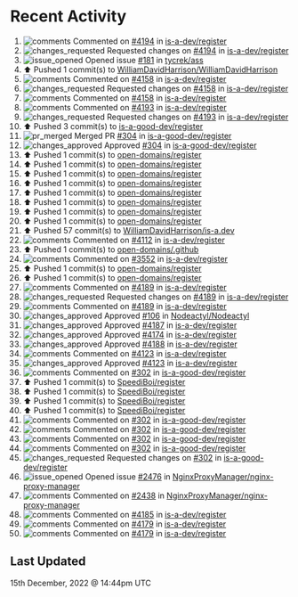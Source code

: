 # Recent Activity

<!--RECENT_ACTIVITY:start-->
1. ![comments](https://cdn.jsdelivr.net/gh/Readme-Workflows/Readme-Icons@main/icons/octicons/Comment.svg) Commented on [#4194](https://github.com/is-a-dev/register/pull/4194#discussion_r1049271941) in [is-a-dev/register](https://github.com/is-a-dev/register)
2. ![changes_requested](https://cdn.jsdelivr.net/gh/Readme-Workflows/Readme-Icons@main/icons/octicons/RequestedChanges.svg) Requested changes on [#4194](https://github.com/is-a-dev/register/pull/4194#pullrequestreview-1218666753) in [is-a-dev/register](https://github.com/is-a-dev/register)
3. ![issue_opened](https://cdn.jsdelivr.net/gh/Readme-Workflows/Readme-Icons@main/icons/octicons/IssueOpened.svg) Opened issue [#181](https://github.com/tycrek/ass/issues/181) in [tycrek/ass](https://github.com/tycrek/ass)
4. ⬆️ Pushed 1 commit(s) to [WilliamDavidHarrison/WilliamDavidHarrison](https://github.com/WilliamDavidHarrison/WilliamDavidHarrison)
5. ![comments](https://cdn.jsdelivr.net/gh/Readme-Workflows/Readme-Icons@main/icons/octicons/Comment.svg) Commented on [#4158](https://github.com/is-a-dev/register/pull/4158#issuecomment-1352510560) in [is-a-dev/register](https://github.com/is-a-dev/register)
6. ![changes_requested](https://cdn.jsdelivr.net/gh/Readme-Workflows/Readme-Icons@main/icons/octicons/RequestedChanges.svg) Requested changes on [#4158](https://github.com/is-a-dev/register/pull/4158#pullrequestreview-1218537267) in [is-a-dev/register](https://github.com/is-a-dev/register)
7. ![comments](https://cdn.jsdelivr.net/gh/Readme-Workflows/Readme-Icons@main/icons/octicons/Comment.svg) Commented on [#4158](https://github.com/is-a-dev/register/pull/4158#discussion_r1049180428) in [is-a-dev/register](https://github.com/is-a-dev/register)
8. ![comments](https://cdn.jsdelivr.net/gh/Readme-Workflows/Readme-Icons@main/icons/octicons/Comment.svg) Commented on [#4193](https://github.com/is-a-dev/register/pull/4193#discussion_r1049179251) in [is-a-dev/register](https://github.com/is-a-dev/register)
9. ![changes_requested](https://cdn.jsdelivr.net/gh/Readme-Workflows/Readme-Icons@main/icons/octicons/RequestedChanges.svg) Requested changes on [#4193](https://github.com/is-a-dev/register/pull/4193#pullrequestreview-1218535807) in [is-a-dev/register](https://github.com/is-a-dev/register)
10. ⬆️ Pushed 3 commit(s) to [is-a-good-dev/register](https://github.com/is-a-good-dev/register)
11. ![pr_merged](https://cdn.jsdelivr.net/gh/Readme-Workflows/Readme-Icons@main/icons/octicons/PullRequestMerged.svg) Merged PR [#304](https://github.com/is-a-good-dev/register/pull/304) in [is-a-good-dev/register](https://github.com/is-a-good-dev/register)
12. ![changes_approved](https://cdn.jsdelivr.net/gh/Readme-Workflows/Readme-Icons@main/icons/octicons/ApprovedChanges.svg) Approved [#304](https://github.com/is-a-good-dev/register/pull/304#pullrequestreview-1218451176) in [is-a-good-dev/register](https://github.com/is-a-good-dev/register)
13. ⬆️ Pushed 1 commit(s) to [open-domains/register](https://github.com/open-domains/register)
14. ⬆️ Pushed 1 commit(s) to [open-domains/register](https://github.com/open-domains/register)
15. ⬆️ Pushed 1 commit(s) to [open-domains/register](https://github.com/open-domains/register)
16. ⬆️ Pushed 1 commit(s) to [open-domains/register](https://github.com/open-domains/register)
17. ⬆️ Pushed 1 commit(s) to [open-domains/register](https://github.com/open-domains/register)
18. ⬆️ Pushed 1 commit(s) to [open-domains/register](https://github.com/open-domains/register)
19. ⬆️ Pushed 1 commit(s) to [open-domains/register](https://github.com/open-domains/register)
20. ⬆️ Pushed 1 commit(s) to [open-domains/register](https://github.com/open-domains/register)
21. ⬆️ Pushed 57 commit(s) to [WilliamDavidHarrison/is-a.dev](https://github.com/WilliamDavidHarrison/is-a.dev)
22. ![comments](https://cdn.jsdelivr.net/gh/Readme-Workflows/Readme-Icons@main/icons/octicons/Comment.svg) Commented on [#4112](https://github.com/is-a-dev/register/pull/4112#issuecomment-1352323198) in [is-a-dev/register](https://github.com/is-a-dev/register)
23. ⬆️ Pushed 1 commit(s) to [open-domains/.github](https://github.com/open-domains/.github)
24. ![comments](https://cdn.jsdelivr.net/gh/Readme-Workflows/Readme-Icons@main/icons/octicons/Comment.svg) Commented on [#3552](https://github.com/is-a-dev/register/pull/3552#issuecomment-1352282562) in [is-a-dev/register](https://github.com/is-a-dev/register)
25. ⬆️ Pushed 1 commit(s) to [open-domains/register](https://github.com/open-domains/register)
26. ⬆️ Pushed 1 commit(s) to [open-domains/register](https://github.com/open-domains/register)
27. ![comments](https://cdn.jsdelivr.net/gh/Readme-Workflows/Readme-Icons@main/icons/octicons/Comment.svg) Commented on [#4189](https://github.com/is-a-dev/register/pull/4189#discussion_r1048038949) in [is-a-dev/register](https://github.com/is-a-dev/register)
28. ![changes_requested](https://cdn.jsdelivr.net/gh/Readme-Workflows/Readme-Icons@main/icons/octicons/RequestedChanges.svg) Requested changes on [#4189](https://github.com/is-a-dev/register/pull/4189#pullrequestreview-1216820125) in [is-a-dev/register](https://github.com/is-a-dev/register)
29. ![comments](https://cdn.jsdelivr.net/gh/Readme-Workflows/Readme-Icons@main/icons/octicons/Comment.svg) Commented on [#4189](https://github.com/is-a-dev/register/pull/4189#discussion_r1048039003) in [is-a-dev/register](https://github.com/is-a-dev/register)
30. ![changes_approved](https://cdn.jsdelivr.net/gh/Readme-Workflows/Readme-Icons@main/icons/octicons/ApprovedChanges.svg) Approved [#106](https://github.com/Nodeactyl/Nodeactyl/pull/106#pullrequestreview-1216803875) in [Nodeactyl/Nodeactyl](https://github.com/Nodeactyl/Nodeactyl)
31. ![changes_approved](https://cdn.jsdelivr.net/gh/Readme-Workflows/Readme-Icons@main/icons/octicons/ApprovedChanges.svg) Approved [#4187](https://github.com/is-a-dev/register/pull/4187#pullrequestreview-1216619261) in [is-a-dev/register](https://github.com/is-a-dev/register)
32. ![changes_approved](https://cdn.jsdelivr.net/gh/Readme-Workflows/Readme-Icons@main/icons/octicons/ApprovedChanges.svg) Approved [#4174](https://github.com/is-a-dev/register/pull/4174#pullrequestreview-1216619045) in [is-a-dev/register](https://github.com/is-a-dev/register)
33. ![changes_approved](https://cdn.jsdelivr.net/gh/Readme-Workflows/Readme-Icons@main/icons/octicons/ApprovedChanges.svg) Approved [#4188](https://github.com/is-a-dev/register/pull/4188#pullrequestreview-1216618511) in [is-a-dev/register](https://github.com/is-a-dev/register)
34. ![comments](https://cdn.jsdelivr.net/gh/Readme-Workflows/Readme-Icons@main/icons/octicons/Comment.svg) Commented on [#4123](https://github.com/is-a-dev/register/pull/4123#issuecomment-1348245145) in [is-a-dev/register](https://github.com/is-a-dev/register)
35. ![changes_approved](https://cdn.jsdelivr.net/gh/Readme-Workflows/Readme-Icons@main/icons/octicons/ApprovedChanges.svg) Approved [#4123](https://github.com/is-a-dev/register/pull/4123#pullrequestreview-1214899918) in [is-a-dev/register](https://github.com/is-a-dev/register)
36. ![comments](https://cdn.jsdelivr.net/gh/Readme-Workflows/Readme-Icons@main/icons/octicons/Comment.svg) Commented on [#302](https://github.com/is-a-good-dev/register/pull/302#issuecomment-1347903536) in [is-a-good-dev/register](https://github.com/is-a-good-dev/register)
37. ⬆️ Pushed 1 commit(s) to [SpeediBoi/register](https://github.com/SpeediBoi/register)
38. ⬆️ Pushed 1 commit(s) to [SpeediBoi/register](https://github.com/SpeediBoi/register)
39. ⬆️ Pushed 1 commit(s) to [SpeediBoi/register](https://github.com/SpeediBoi/register)
40. ⬆️ Pushed 1 commit(s) to [SpeediBoi/register](https://github.com/SpeediBoi/register)
41. ![comments](https://cdn.jsdelivr.net/gh/Readme-Workflows/Readme-Icons@main/icons/octicons/Comment.svg) Commented on [#302](https://github.com/is-a-good-dev/register/pull/302#discussion_r1046777653) in [is-a-good-dev/register](https://github.com/is-a-good-dev/register)
42. ![comments](https://cdn.jsdelivr.net/gh/Readme-Workflows/Readme-Icons@main/icons/octicons/Comment.svg) Commented on [#302](https://github.com/is-a-good-dev/register/pull/302#discussion_r1046777575) in [is-a-good-dev/register](https://github.com/is-a-good-dev/register)
43. ![comments](https://cdn.jsdelivr.net/gh/Readme-Workflows/Readme-Icons@main/icons/octicons/Comment.svg) Commented on [#302](https://github.com/is-a-good-dev/register/pull/302#discussion_r1046776433) in [is-a-good-dev/register](https://github.com/is-a-good-dev/register)
44. ![comments](https://cdn.jsdelivr.net/gh/Readme-Workflows/Readme-Icons@main/icons/octicons/Comment.svg) Commented on [#302](https://github.com/is-a-good-dev/register/pull/302#discussion_r1046777330) in [is-a-good-dev/register](https://github.com/is-a-good-dev/register)
45. ![changes_requested](https://cdn.jsdelivr.net/gh/Readme-Workflows/Readme-Icons@main/icons/octicons/RequestedChanges.svg) Requested changes on [#302](https://github.com/is-a-good-dev/register/pull/302#pullrequestreview-1214892544) in [is-a-good-dev/register](https://github.com/is-a-good-dev/register)
46. ![issue_opened](https://cdn.jsdelivr.net/gh/Readme-Workflows/Readme-Icons@main/icons/octicons/IssueOpened.svg) Opened issue [#2476](https://github.com/NginxProxyManager/nginx-proxy-manager/issues/2476) in [NginxProxyManager/nginx-proxy-manager](https://github.com/NginxProxyManager/nginx-proxy-manager)
47. ![comments](https://cdn.jsdelivr.net/gh/Readme-Workflows/Readme-Icons@main/icons/octicons/Comment.svg) Commented on [#2438](https://github.com/NginxProxyManager/nginx-proxy-manager/issues/2438#issuecomment-1347707952) in [NginxProxyManager/nginx-proxy-manager](https://github.com/NginxProxyManager/nginx-proxy-manager)
48. ![comments](https://cdn.jsdelivr.net/gh/Readme-Workflows/Readme-Icons@main/icons/octicons/Comment.svg) Commented on [#4185](https://github.com/is-a-dev/register/pull/4185#discussion_r1046613973) in [is-a-dev/register](https://github.com/is-a-dev/register)
49. ![comments](https://cdn.jsdelivr.net/gh/Readme-Workflows/Readme-Icons@main/icons/octicons/Comment.svg) Commented on [#4179](https://github.com/is-a-dev/register/pull/4179#discussion_r1046496818) in [is-a-dev/register](https://github.com/is-a-dev/register)
50. ![comments](https://cdn.jsdelivr.net/gh/Readme-Workflows/Readme-Icons@main/icons/octicons/Comment.svg) Commented on [#4179](https://github.com/is-a-dev/register/pull/4179#discussion_r1046496914) in [is-a-dev/register](https://github.com/is-a-dev/register)
<!--RECENT_ACTIVITY:end-->

## Last Updated
<!--RECENT_ACTIVITY:last_update-->
15th December, 2022 @ 14:44pm UTC
<!--RECENT_ACTIVITY:last_update_end-->
